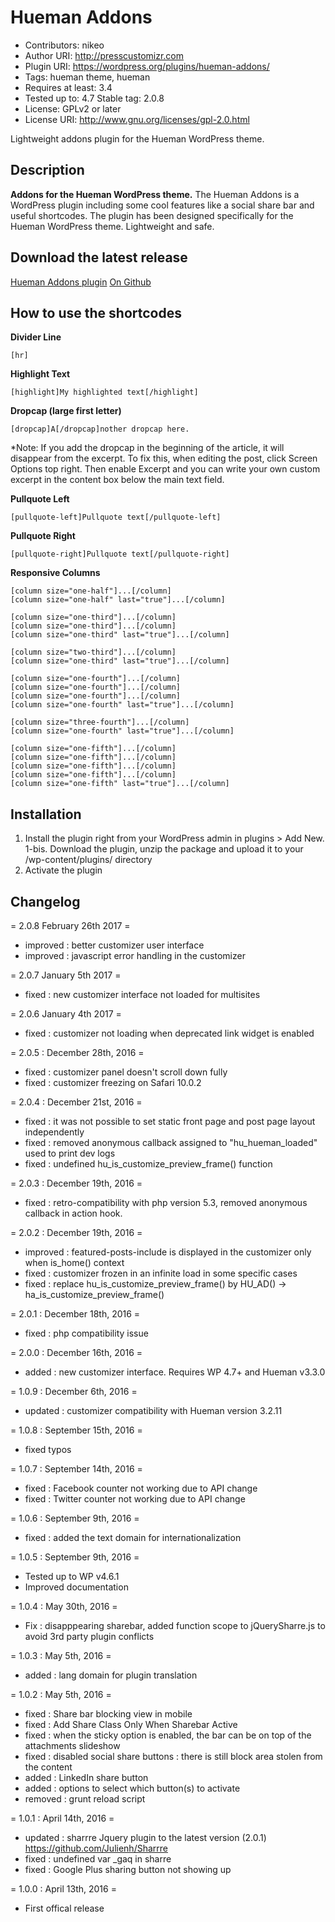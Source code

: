 # Hueman Addons #
* Contributors: nikeo
* Author URI: http://presscustomizr.com
* Plugin URI: https://wordpress.org/plugins/hueman-addons/
* Tags: hueman theme, hueman
* Requires at least: 3.4
* Tested up to: 4.7
Stable tag: 2.0.8
* License: GPLv2 or later
* License URI: http://www.gnu.org/licenses/gpl-2.0.html

Lightweight addons plugin for the Hueman WordPress theme.

## Description ##

**Addons for the Hueman WordPress theme.**
The Hueman Addons is a WordPress plugin including some cool features like a social share bar and useful shortcodes.
The plugin has been designed specifically for the Hueman WordPress theme. Lightweight and safe.


## Download the latest release ##
[Hueman Addons plugin](https://wordpress.org/plugins/hueman-addons/)
[On Github](https://github.com/presscustomizr/hueman-addons/releases)


## How to use the shortcodes ##

**Divider Line**
```
[hr]
```
    
**Highlight Text**
```
[highlight]My highlighted text[/highlight]
```
    
**Dropcap (large first letter)**
```
[dropcap]A[/dropcap]nother dropcap here.
```
    
*Note: If you add the dropcap in the beginning of the article, it will disappear from the excerpt. To fix this, when editing the post, click Screen Options top right. Then enable Excerpt and you can write your own custom excerpt in the content box below the main text field.

**Pullquote Left**
```
[pullquote-left]Pullquote text[/pullquote-left]
```
    
**Pullquote Right**
```
[pullquote-right]Pullquote text[/pullquote-right]
```
    
**Responsive Columns**
```
[column size="one-half"]...[/column]
[column size="one-half" last="true"]...[/column]

[column size="one-third"]...[/column]
[column size="one-third"]...[/column]
[column size="one-third" last="true"]...[/column]

[column size="two-third"]...[/column]
[column size="one-third" last="true"]...[/column]

[column size="one-fourth"]...[/column]
[column size="one-fourth"]...[/column]
[column size="one-fourth"]...[/column]
[column size="one-fourth" last="true"]...[/column]

[column size="three-fourth"]...[/column]
[column size="one-fourth" last="true"]...[/column]

[column size="one-fifth"]...[/column]
[column size="one-fifth"]...[/column]
[column size="one-fifth"]...[/column]
[column size="one-fifth"]...[/column]
[column size="one-fifth" last="true"]...[/column]
```    



## Installation ##

1. Install the plugin right from your WordPress admin in plugins > Add New. 
1-bis. Download the plugin, unzip the package and upload it to your /wp-content/plugins/ directory
2. Activate the plugin



## Changelog ##
= 2.0.8 February 26th 2017 =
* improved : better customizer user interface
* improved : javascript error handling in the customizer

= 2.0.7 January 5th 2017 =
* fixed : new customizer interface not loaded for multisites

= 2.0.6 January 4th 2017 =
* fixed : customizer not loading when deprecated link widget is enabled

= 2.0.5 : December 28th, 2016 =
* fixed : customizer panel doesn't scroll down fully
* fixed : customizer freezing on Safari 10.0.2

= 2.0.4 : December 21st, 2016 =
* fixed : it was not possible to set static front page and post page layout independently
* fixed : removed anonymous callback assigned to "hu_hueman_loaded" used to print dev logs
* fixed : undefined hu_is_customize_preview_frame() function

= 2.0.3 : December 19th, 2016 =
* fixed : retro-compatibility with php version 5.3, removed anonymous callback in action hook.

= 2.0.2 : December 19th, 2016 =
* improved : featured-posts-include is displayed in the customizer only when is_home() context
* fixed : customizer frozen in an infinite load in some specific cases
* fixed : replace hu_is_customize_preview_frame() by HU_AD() -> ha_is_customize_preview_frame()

= 2.0.1 : December 18th, 2016 =
* fixed : php compatibility issue

= 2.0.0 : December 16th, 2016 =
* added : new customizer interface. Requires WP 4.7+ and Hueman v3.3.0

= 1.0.9 : December 6th, 2016 =
* updated : customizer compatibility with Hueman version 3.2.11

= 1.0.8 : September 15th, 2016 =
* fixed typos

= 1.0.7 : September 14th, 2016 =
* fixed : Facebook counter not working due to API change
* fixed : Twitter counter not working due to API change

= 1.0.6 : September 9th, 2016 =
* fixed : added the text domain for internationalization

= 1.0.5 : September 9th, 2016 =
* Tested up to WP v4.6.1
* Improved documentation

= 1.0.4 : May 30th, 2016 =
* Fix : disapppearing sharebar, added function scope to jQuerySharre.js to avoid 3rd party plugin conflicts

= 1.0.3 : May 5th, 2016 =
* added : lang domain for plugin translation

= 1.0.2 : May 5th, 2016 =
* fixed : Share bar blocking view in mobile
* fixed : Add Share Class Only When Sharebar Active
* fixed : when the sticky option is enabled, the bar can be on top of the attachments slideshow
* fixed : disabled social share buttons : there is still block area stolen from the content
* added : LinkedIn share button
* added : options to select which button(s) to activate
* removed : grunt reload script

= 1.0.1 : April 14th, 2016 =
* updated : sharrre Jquery plugin to the latest version (2.0.1) https://github.com/Julienh/Sharrre
* fixed : undefined var _gaq in sharre
* fixed : Google Plus sharing button not showing up

= 1.0.0 : April 13th, 2016 =
* First offical release
